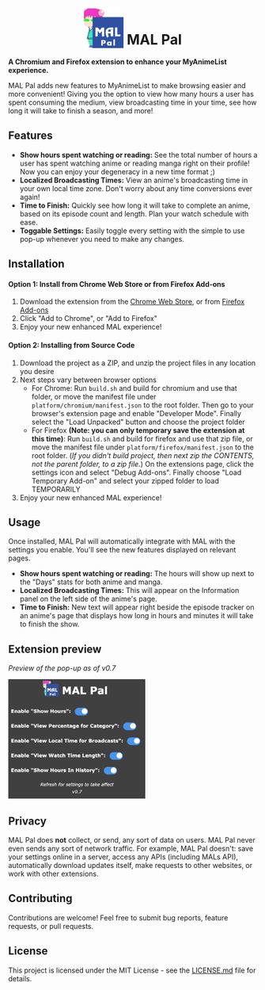 # <div align="center"><img src="icons/128.png" width="80" height="80" alt="MAL Pal Logo" style="vertical-align: bottom;"> MAL Pal</div>
**A Chromium and Firefox extension to enhance your MyAnimeList experience.**

MAL Pal adds new features to MyAnimeList to make browsing easier and more convenient! Giving you the option to view how many hours a user has spent consuming the medium, view broadcasting time in your time, see how long it will take to finish a season, and more!

## Features
* **Show hours spent watching or reading:** See the total number of hours a user has spent watching anime or reading manga right on their profile! Now you can enjoy your degeneracy in a new time format ;)
* **Localized Broadcasting Times:** View an anime's broadcasting time in your own local time zone. Don't worry about any time conversions ever again!
* **Time to Finish:** Quickly see how long it will take to complete an anime, based on its episode count and length. Plan your watch schedule with ease.
* **Toggable Settings:** Easily toggle every setting with the simple to use pop-up whenever you need to make any changes.

## Installation

#### Option 1: Install from Chrome Web Store or from Firefox Add-ons
1. Download the extension from the [Chrome Web Store](https://chromewebstore.google.com/detail/mal-pal/jegmpjgnklkpcgdbadphgnelkcdfdpob), or from [Firefox Add-ons](https://addons.mozilla.org/en-US/firefox/addon/mal-pal/)
2. Click "Add to Chrome", or "Add to Firefox"
3. Enjoy your new enhanced MAL experience!

#### Option 2: Installing from Source Code
1. Download the project as a ZIP, and unzip the project files in any location you desire
2. Next steps vary between browser options
	* For Chrome: Run `build.sh` and build for chromium and use that folder, or move the manifest file under `platform/chromium/manifest.json` to the root folder. Then go to your browser's extension page and enable "Developer Mode". Finally select the "Load Unpacked" button and choose the project folder
	* For Firefox **(Note: you can only temporary save the extension at this time)**: Run `build.sh` and build for firefox and use that zip file, or move the manifest file under `platform/firefox/manifest.json` to the root folder. (*If you didn't build project, then next zip the CONTENTS, not the parent folder, to a zip file.*) On the extensions page, click the settings icon and select "Debug Add-ons". Finally choose "Load Temporary Add-on" and select your zipped folder to load TEMPORARILY
4. Enjoy your new enhanced MAL experience!

## Usage
Once installed, MAL Pal will automatically integrate with MAL with the settings you enable. You'll see the new features displayed on relevant pages.

* **Show hours spent watching or reading:** The hours will show up next to the "Days" stats for both anime and manga.
* **Localized Broadcasting Times:** This will appear on the Information panel on the left side of the anime's page.
* **Time to Finish:** New text will appear right beside the episode tracker on an anime's page that displays how long in hours and minutes it will take to finish the show.

## Extension preview
*Preview of the pop-up as of v0.7*

<img src="icons/preview.png" width="277" height="241" alt="Showcase image of the pop-up as of version 0.7">

## Privacy
MAL Pal does **not** collect, or send, any sort of data on users. MAL Pal never even sends any sort of network traffic. For example, MAL Pal doesn't: save your settings online in a server, access any APIs (including MALs API), automatically download updates itself, make requests to other websites, or work with other extensions.

## Contributing
Contributions are welcome! Feel free to submit bug reports, feature requests, or pull requests.

## License
This project is licensed under the MIT License - see the [LICENSE.md](LICENSE.md) file for details.
